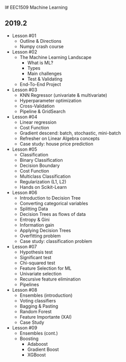 l# EEC1509 Machine Learning 
## 2019.2

- Lesson #01
	- Outline & Directions
	- Numpy crash course
- Lesson #02
	- The Machine Learning Landscape
		- What is ML?
		- Types
		- Main challenges
		- Test & Validating
	- End-To-End Project
- Lesson #03
	- KNN Regressor (univariate & multivariate)
	- Hyperparameter optimization
	- Cross-Validation
	- Pipeline & GridSearch
- Lesson #04
	- Linear regression 
	- Cost Function
	- Gradient descend: batch, stochastic, mini-batch
	- Refresher on Linear Algebra concepts
	- Case study: house price prediction
- Lesson #05
	- Classification
	- Binary Classification
	- Decision Boundary
	- Cost Function 
	- Multiclass Classification
	- Regularization (L1, L2)
	- Hands on Scikit-Learn
- Lesson #06
	- Introduction to Decision Tree
	- Converting categorical variables
	- Splitting Data
	- Decision Trees as flows of data
	- Entropy & Gini
	- Information gain
	- Applying Decision Trees
	- Overfitting problem
	- Case study: classification problem
- Lesson #07
	- Hypothesis test
	- Significant test
	- Chi-squared test
	- Feature Selection for ML
	- Univariate selection
	- Recursive feature elimination
	- Pipelines
- Lesson #08
	- Ensembles (introduction)
	- Voting classifiers
	- Bagging & Pasting
	- Random Forest
	- Feature Importante (XAI)
	- Case Study
- Lesson #09
	- Ensembles (cont.)
	- Boosting
		- Adaboost
		- Gradient Boost
		- XGBoost







